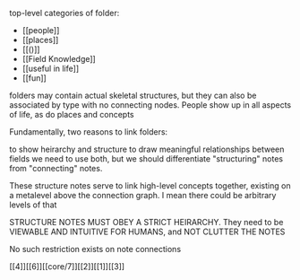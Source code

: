 


top-level categories of folder:

- [[people]]
- [[places]]
- [[()]]
- [[Field Knowledge]]
- [[useful in life]]
- [[fun]]




folders may contain actual skeletal structures, but they can also be associated by type with no connecting nodes. People show up in all aspects of life, as do places and concepts



Fundamentally, two reasons to link folders:

to show heirarchy and structure
to draw meaningful relationships between fields
we need to use both, but we should differentiate "structuring" notes from "connecting" notes.

These structure notes serve to link high-level concepts together, existing on a metalevel above the connection graph. I mean there could be arbitrary levels of that


STRUCTURE NOTES MUST OBEY A STRICT HEIRARCHY. They need to be VIEWABLE AND INTUITIVE FOR HUMANS, and NOT CLUTTER THE NOTES

No such restriction exists on note connections



[[4]][[6]][[core/7]][[2]][[1]][[3]]
